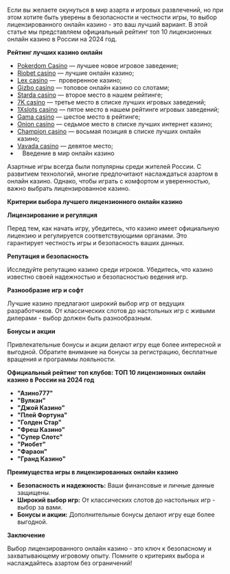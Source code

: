 Если вы желаете окунуться в мир азарта и игровых развлечений, но при этом хотите быть уверены в безопасности и честности игры, то выбор лицензированного онлайн казино - это ваш лучший вариант. В этой статье мы представляем официальный рейтинг топ 10 лицензионных онлайн казино в России на 2024 год.

**Рейтинг лучших казино онлайн** 

* [Pokerdom Casino](https://brandplay.link/FwVc4f) — лучшее новое игровое заведение;
* [Riobet casino](https://brandplay.link/TnjsxFvH) — лучшие онлайн казино;
* [Lex casino](https://brandplay.link/VMqNXPFs) —  проверенное казино;
* [Gizbo casino](https://brandplay.link/rvzLrVLp) — топовое онлайн казино со слотами;
* [Starda casino](https://brandplay.link/HDcDrxLk) — второе место в нашем рейтинге;
* [7K casino](https://brandplay.link/dd46bNgD) — третье место в списке лучших игровых заведений;
* [1Xslots casino](https://brandplay.link/J2ZbqMPZ) — пятое место в нашем рейтинге игровых заведений;
* [Gama casino](https://brandplay.link/RD52jZbL) — шестое место в рейтинге;
* [Onion casino](https://brandplay.link/8LcS6Djb) — седьмое место в списке лучших интернет казино;
* [Champion casino](https://temon-gter.cfd/go/9n8?p56190p303844p3509t17502) — восьмая позиция в списке лучших онлайн казино;
* [Vavada casino](https://vavadapartner.pro/?promo=75590753-cc8b-4c4a-8d71-99b7a2293439-jud\&target=register) — девятое место;
*    Введение в мир онлайн казино

Азартные игры всегда были популярны среди жителей России. С развитием технологий, многие предпочитают наслаждаться азартом в онлайн казино. Однако, чтобы играть с комфортом и уверенностью, важно выбрать лицензированное казино.

**Критерии выбора лучшего лицензионного онлайн казино**

**Лицензирование и регуляция**

Перед тем, как начать игру, убедитесь, что казино имеет официальную лицензию и регулируется соответствующими органами. Это гарантирует честность игры и безопасность ваших данных.

**Репутация и безопасность**

Исследуйте репутацию казино среди игроков. Убедитесь, что казино известно своей надежностью и безопасностью ведения игр.

**Разнообразие игр и софт**

Лучшие казино предлагают широкий выбор игр от ведущих разработчиков. От классических слотов до настольных игр с живыми дилерами - выбор должен быть разнообразным.

**Бонусы и акции**

Привлекательные бонусы и акции делают игру еще более интересной и выгодной. Обратите внимание на бонусы за регистрацию, бесплатные вращения и программы лояльности.

**Официальный рейтинг топ клубов: ТОП 10 лицензионных онлайн казино в России на 2024 год**

* **"Азино777"**
* **"Вулкан"**
* **"Джой Казино"**
* **"Плей Фортуна"**
* **"Голден Стар"**
* **"Фреш Казино"**
* **"Супер Слотс"**
* **"Риобет"**
* **"Фараон"**
* **"Гранд Казино"**

**Преимущества игры в лицензированных онлайн казино**

* **Безопасность и надежность:** Ваши финансовые и личные данные защищены.
* **Широкий выбор игр:** От классических слотов до настольных игр - выбор за вами.
* **Бонусы и акции:** Дополнительные бонусы делают игру еще более выгодной.

**Заключение**

Выбор лицензированного онлайн казино - это ключ к безопасному и захватывающему игровому опыту. Помните о критериях выбора и наслаждайтесь азартом без ограничений!
